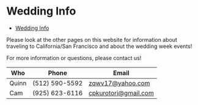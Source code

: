 # Wedding Info

- [Wedding Info](#wedding-info)

Please look at the other pages on this website for information about traveling to California/San Francisco and about the wedding week events!

For more information or questions, please contact us!

| Who   | Phone          | Email                |
| ----- | -------------- | -------------------- |
| Quinn | (512) 590-5592 | zqwv17@yahoo.com     |
| Cam   | (925) 623-6116 | cpkurotori@gmail.com |
